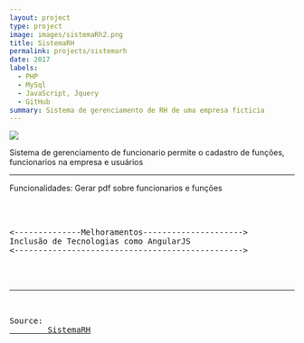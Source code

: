 ```yaml
---
layout: project
type: project
image: images/sistemaRh2.png
title: SistemaRH
permalink: projects/sistemarh
date: 2017
labels:
  - PHP
  - MySql
  - JavaScript, Jquery
  - GitHub
summary: Sistema de gerenciamento de RH de uma empresa ficticia
---
```


<img class="ui image" src="{{ site.baseurl }}/images/sistemaRh.png">

Sistema de gerenciamento de funcionario permite o cadastro de funções, funcionarios na empresa
e usuários 
<hr>

Funcionalidades: Gerar pdf sobre funcionarios e funções

<pre>



<--------------Melhoramentos--------------------->
Inclusão de Tecnologias como AngularJS
<------------------------------------------------>



<hr>

Source: <a href="https://github.com/alexjosesilva/SistemaRHphp">
		<i class="large github icon "></i>SistemaRH</a>

